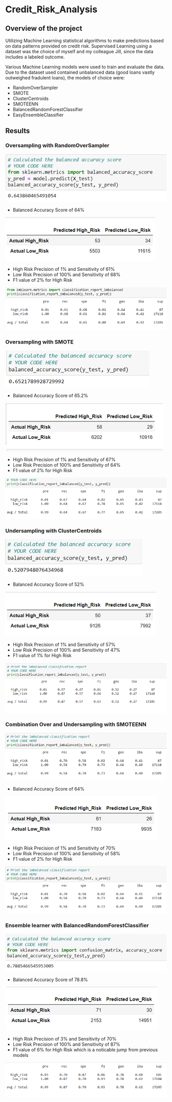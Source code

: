 # Credit_Risk_Analysis
## Overview of the project

Utilizing Machine Learning statistical algorithms to make predictions based on data patterns provided on credit risk. Supervised Learning using a dataset was the choice of myself and my colleague Jill, since the data includes a labeled outcome.

Various Machine Learning models were used to train and evaluate the data. Due to the dataset used contained unbalanced data (good loans vastly outweighed fradulent loans), the models of choice were:

  - RandomOverSampler
  - SMOTE 
  - ClusterCentroids
  - SMOTEENN
  - BalancedRandomForestClassifier
  - EasyEnsembleClassifier

## Results

### Oversampling with RandomOverSampler
![Ovrsmpl Acc](https://github.com/A-Mossa/Credit_Risk_Analysis/blob/main/Imgs/Ovrsmpl%20Accuracy.png)
- Balanced Accuracy Score of 64%

![Ovrsmpl CM](https://github.com/A-Mossa/Credit_Risk_Analysis/blob/main/Imgs/Ovrsmpl%20CM.png)
- High Risk Precision of 1% and Sensitivity of 61%
- Low Risk Precision of 100% and Sensitivity of 68%
- F1 value of 2% for High Risk

![Ovrsmpl Clr](https://github.com/A-Mossa/Credit_Risk_Analysis/blob/main/Imgs/Ovrsmpl%20Clr.png)

### Oversampling  with SMOTE

![SMOTE Smt](https://github.com/A-Mossa/Credit_Risk_Analysis/blob/main/Imgs/SMOTE%20acc.png)
- Balanced Accuracy Score of 65.2%

![SMOTE CM](https://github.com/A-Mossa/Credit_Risk_Analysis/blob/main/Imgs/SMOTE%20CM.png)
- High Risk Precision of 1% and Sensitivity of 67%
- Low Risk Precision of 100% and Sensitivity of 64%
- F1 value of 2% for High Risk

![SMOTE CM](https://github.com/A-Mossa/Credit_Risk_Analysis/blob/main/Imgs/SMOTE%20Clr.png)

### Undersampling with ClusterCentroids

![CC Acc](https://github.com/A-Mossa/Credit_Risk_Analysis/blob/main/Imgs/Undrsmpl%20Acc.png)
- Balanced Accuracy Score of 52%

![CC CM](https://github.com/A-Mossa/Credit_Risk_Analysis/blob/main/Imgs/Undrsmpl%20CM.png)
- High Risk Precision of 1% and Sensitivity of 57%
- Low Risk Precision of 100% and Sensitivity of 47%
- F1 value of 1% for High Risk

![CC Clr](https://github.com/A-Mossa/Credit_Risk_Analysis/blob/main/Imgs/Undrsmpl%20Clr.png)

### Combination Over and Undersampling with SMOTEENN

![Comp Acc](https://github.com/A-Mossa/Credit_Risk_Analysis/blob/main/Imgs/Comp%20Clr.png)
- Balanced Accuracy Score of 64%

![Comp CM](https://github.com/A-Mossa/Credit_Risk_Analysis/blob/main/Imgs/Comp%20CM.png)
- High Risk Precision of 1% and Sensitivity of 70%
- Low Risk Precision of 100% and Sensitivity of 58%
- F1 value of 2% for High Risk

![Comp Clr](https://github.com/A-Mossa/Credit_Risk_Analysis/blob/main/Imgs/Comp%20Clr.png)

### Ensemble learner with BalancedRandomForestClassifier

![blrf Acc](https://github.com/A-Mossa/Credit_Risk_Analysis/blob/main/Imgs/blrf%20Acc.png)
- Balanced Accuracy Score of 78.8%

![blrf Cm](https://github.com/A-Mossa/Credit_Risk_Analysis/blob/main/Imgs/blrf%20CM.png)
- High Risk Precision of 3% and Sensitivity of 70%
- Low Risk Precision of 100% and Sensitivity of 87%
- F1 value of 6% for High Risk which is a noticable jump from previous models

![blrf Clr](https://github.com/A-Mossa/Credit_Risk_Analysis/blob/main/Imgs/blrf%20Clr.png)
